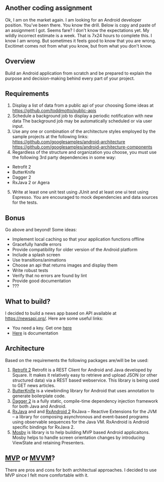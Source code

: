
## Another coding assignment ##
Ok, I am on the market again. I am looking for an Android developer position. You've been there. You know the drill.
Below is copy and paste of an assignment I got. Seems fare? I don't know the expectations yet. My wildly incorrect estimate is a week. That is 7x24 hours to complete this. I know I am wrong. But sometimes it feels good to know that you are wrong. Excitimet comes not from what you know, but from what you don't know.

## Overview ##
Build an Android application from scratch and be prepared to explain the purpose and decision-making behind
every part of your project.

## Requirements ##
1. Display a list of data from a public api of your choosing
Some ideas at https://github.com/toddmotto/public-apis
2. Schedule a background job to display a periodic notification with new data
The background job may be automatically scheduled or via user input.
3. Use any one or combination of the architecture styles employed by the sample projects at the
following links:
https://github.com/googlesamples/android-architecture
https://github.com/googlesamples/android-architecture-components
4. Regardless of the structure and organization you choose, you must use the following 3rd party
dependencies in some way:
* Retrofit 2
* ButterKnife
* Dagger 2
* RxJava 2 or Agera
5. Write at least one unit test using JUnit and at least one ui test using Espresso.
You are encouraged to mock dependencies and data sources for the tests.

## Bonus ##
Go above and beyond!
Some ideas:
* Implement local caching so that your application functions offline
* Gracefully handle errors
* Provide compatibility for older version of the Android platform
* Include a splash screen
* Use transitions/animations
* Choose an api that returns images and display them
* Write robust tests
* Verify that no errors are found by lint
* Provide good documentation
* ???

## What to build? ##

I decided to build a news app based on API available at https://newsapi.org/. Here are some useful links:
* You need a key. Get one [here](https://newsapi.org/register)
* [Here](https://newsapi.org/docs) is documentation

## Architecture ##

Based on the requirements the following packages are/will be be used:
1. [Retrofit 2](http://square.github.io/retrofit/) Retrofit is a REST Client for Android and Java developed by Square. It makes it relatively easy to retrieve and upload JSON (or other structured data) via a REST based webservice. This library is being used to GET news articles.
2. [ButterKnife](https://github.com/JakeWharton/butterknife) is a viewbinding library for Android that uses annotation to generate boilerplate code.
3. [Dagger 2](https://google.github.io/dagger/) is a fully static, compile-time dependency injection framework for both Java and Android.
4. [RxJava](https://github.com/ReactiveX/RxJava) and and [RxAndroid 2](https://github.com/ReactiveX/RxAndroid) RxJava – Reactive Extensions for the JVM – a library for composing asynchronous and event-based programs using observable sequences for the Java VM. RxAndroid is Android specific bindings for RxJava 2.
5. [Mosby](https://github.com/sockeqwe/mosby) is library is to help building MVP based Android applicaitons. Mosby helps to handle screen orientation changes by introducing ViewState and retaining Presenters.

## [MVP](https://en.wikipedia.org/wiki/Model%E2%80%93view%E2%80%93presenter) or [MVVM](https://en.wikipedia.org/wiki/Model%E2%80%93view%E2%80%93viewmodel)? ##
There are pros and cons for both architectual approaches. I decided to use MVP since I felt more comfortable with it.


